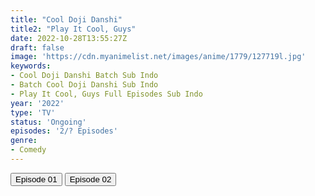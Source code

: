 ```yaml
---
title: "Cool Doji Danshi"
title2: "Play It Cool, Guys"
date: 2022-10-28T13:55:27Z
draft: false
image: 'https://cdn.myanimelist.net/images/anime/1779/127719l.jpg'
keywords:
- Cool Doji Danshi Batch Sub Indo
- Batch Cool Doji Danshi Sub Indo
- Play It Cool, Guys Full Episodes Sub Indo
year: '2022'
type: 'TV'
status: 'Ongoing'
episodes: '2/? Episodes'
genre:
- Comedy
---
```


<div class="d-g gg-5 gtc-r ai-c">
<button onclick="window.open('?arc=zFuYco95N7_20221015/1/MP4/Kuramanime-COOLDS-01-480p-Huntersekai','_blank')">Episode 01</button>
<button onclick="window.open('?arc=U01WJMORK9_20221028/2/MP4/Kuramanime-COOLDS-02-480p-Huntersekai','_blank')">Episode 02</button>
</div>